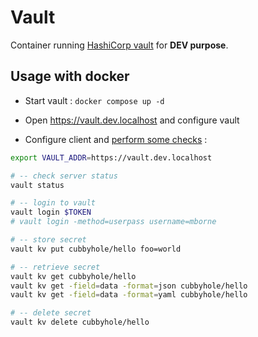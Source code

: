 # Vault

Container running [HashiCorp vault](https://www.vaultproject.io/) for **DEV purpose**.

## Usage with docker

* Start vault : `docker compose up -d`

* Open https://vault.dev.localhost and configure vault

* Configure client and [perform some checks](https://learn.hashicorp.com/vault?track=getting-started#getting-started) :

```bash
export VAULT_ADDR=https://vault.dev.localhost

# -- check server status
vault status

# -- login to vault
vault login $TOKEN
# vault login -method=userpass username=mborne

# -- store secret
vault kv put cubbyhole/hello foo=world

# -- retrieve secret
vault kv get cubbyhole/hello
vault kv get -field=data -format=json cubbyhole/hello
vault kv get -field=data -format=yaml cubbyhole/hello

# -- delete secret
vault kv delete cubbyhole/hello
```

